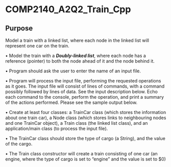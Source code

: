 # COMP2140_A2Q2_Train_Cpp

## Purpose
Model a train with a linked list, where each node in the linked list will
represent one car on the train.

• Model the train with a **_Doubly-linked list_**, where each node has a reference (pointer) to
both the node ahead of it and the node behind it.

• Program should ask the user to enter the name of an input file.

• Program will process the input file, performing the requested operations as it goes.
The input file will consist of lines of commands, with a command possibly followed by
lines of data. See the input description below. Echo each command to the console,
perform the operation, and print a summary of the actions performed. Please see the
sample output below.

• Create at least four classes: a TrainCar class (which stores the information about
one train car), a Node class (which stores links to neighbouring nodes and one TrainCar
object), a Train class (the linked list class), and an application/main class (to process the
input file).

• The TrainCar class should store the type of cargo (a String), and the value of the cargo.

• The Train class constructor will create a train consisting of one car (an engine, where the
type of cargo is set to “engine” and the value is set to $0)